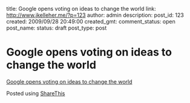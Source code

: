 title: Google opens voting on ideas to change the world
link: http://www.jkelleher.me/?p=123
author: admin
description: 
post_id: 123
created: 2009/09/28 20:49:00
created_gmt: 
comment_status: open
post_name: 
status: draft
post_type: post

# Google opens voting on ideas to change the world

[Google opens voting on ideas to change the world](http://shar.es/17SGr)  
  
Posted using [ShareThis](http://sharethis.com/)